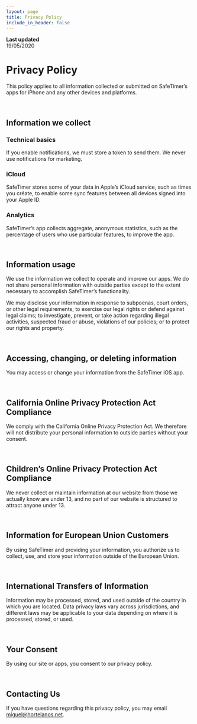 ```yaml
---
layout: page
title: Privacy Policy
include_in_header: false
---
```


**Last updated**  
19/05/2020

# Privacy Policy
This policy applies to all information collected or submitted on SafeTimer’s apps for iPhone and any other devices and platforms.

<br>

## Information we collect

### Technical basics

If you enable notifications, we must store a token to send them. We never use notifications for marketing.

### iCloud

SafeTimer stores some of your data in Apple’s iCloud service, such as times you créate, to enable some sync features between all devices signed into your Apple ID.

### Analytics

SafeTimer’s app collects aggregate, anonymous statistics, such as the percentage of users who use particular features, to improve the app.

<br>

## Information usage

We use the information we collect to operate and improve our apps. We do not share personal information with outside parties except to the extent necessary to accomplish  SafeTimer’s functionality.

We may disclose your information in response to subpoenas, court orders, or other legal requirements; to exercise our legal rights or defend against legal claims; to investigate, prevent, or take action regarding illegal activities, suspected fraud or abuse, violations of our policies; or to protect our rights and property.

<br>

## Accessing, changing, or deleting information

You may access or change your information from the SafeTimer iOS app.

<br>

## California Online Privacy Protection Act Compliance

We comply with the California Online Privacy Protection Act. We therefore will not distribute your personal information to outside parties without your consent.

<br>

## Children’s Online Privacy Protection Act Compliance

We never collect or maintain information at our website from those we actually know are under 13, and no part of our website is structured to attract anyone under 13.

<br>

## Information for European Union Customers

By using  SafeTimer and providing your information, you authorize us to collect, use, and store your information outside of the European Union.

<br>

## International Transfers of Information

Information may be processed, stored, and used outside of the country in which you are located. Data privacy laws vary across jurisdictions, and different laws may be applicable to your data depending on where it is processed, stored, or used.

<br>

## Your Consent

By using our site or apps, you consent to our privacy policy.

<br>

## Contacting Us

If you have questions regarding this privacy policy, you may email miguel@hortelanos.net.
